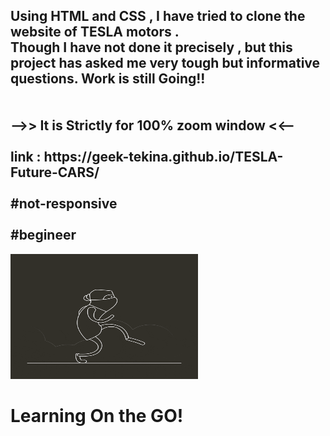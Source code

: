 <h2><b>
Using HTML and CSS , I have tried to clone the website of TESLA motors .<br> Though I have not done it precisely , but this project has asked me very tough but informative questions. Work is still Going!!
<br><br><br>
-->> It is Strictly for 100% zoom window <<--<br><br>
  link : https://geek-tekina.github.io/TESLA-Future-CARS/ <br><br>
#not-responsive <br><br>
#begineer<br>
</h2>

<img src="https://github.com/Geek-Tekina/TESLA-Future-CARS/blob/master/giphy.gif?raw=true" height=200px width =300px >
<br>
<h1>Learning On the GO!</h1>

</b>
